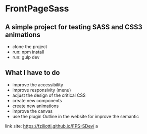 # FrontPageSass

## A simple project for testing SASS and CSS3 animations

- clone the project
- run: npm install
- run: gulp dev

## What I have to do
- improve the accessibility
- improve responsivity (menu)
- adjust the design of the critical CSS
- create new components
- create new animations
- improve the canvas
- use the plugin Outline in the website for improve the semantic

link site: https://fziliotti.github.io/FPS-SDev/
a
